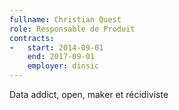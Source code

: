 ```yaml
---
fullname: Christian Quest
role: Responsable de Produit
contracts:
-   start: 2014-09-01
    end: 2017-09-01
    employer: dinsic
---
```


Data addict, open, maker et récidiviste
